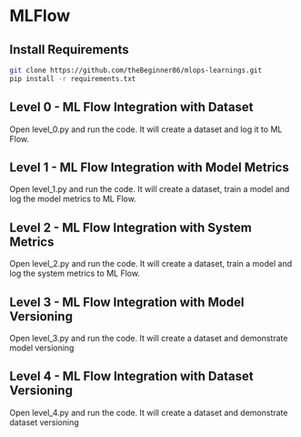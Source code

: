 # MLFlow

## Install Requirements

```bash
git clone https://github.com/theBeginner86/mlops-learnings.git
pip install -r requirements.txt
```

## Level 0 - ML Flow Integration with Dataset

Open level_0.py and run the code. It will create a dataset and log it to ML Flow.

## Level 1 - ML Flow Integration with Model Metrics

Open level_1.py and run the code. It will create a dataset, train a model and log the model metrics to ML Flow.

## Level 2 - ML Flow Integration with System Metrics

Open level_2.py and run the code. It will create a dataset, train a model and log the system metrics to ML Flow.

## Level 3 - ML Flow Integration with Model Versioning

Open level_3.py and run the code. It will create a dataset and demonstrate model versioning

## Level 4 - ML Flow Integration with Dataset Versioning

Open level_4.py and run the code. It will create a dataset and demonstrate dataset versioning
